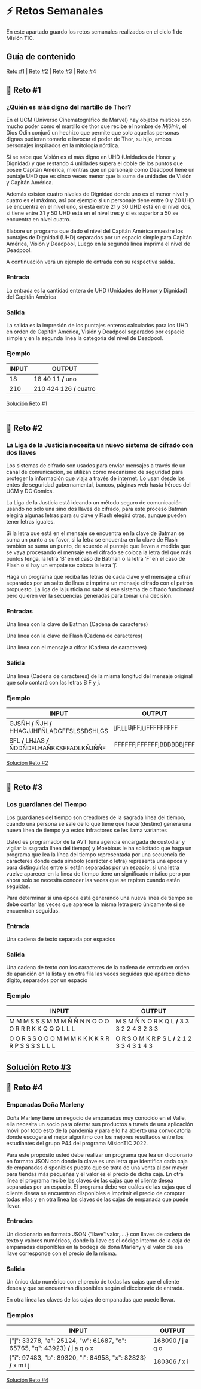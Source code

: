 # ⚡ Retos Semanales

En este apartado guardo los retos semanales realizados en el ciclo 1 de Misión TIC.

## Guía de contenido

[Reto #1](#-reto-1) | [Reto #2](#-reto-2) | [Reto #3](#-reto-3) | [Reto #4](#-reto-4)


## 🚀 Reto #1

### ¿Quién es más digno del martillo de Thor?

En el UCM (Universo Cinematográfico de Marvel) hay objetos misticos con mucho poder como el martillo de thor que recibe el nombre de *Mjölnir*, el Dios Odin conjuró un hechizo que  permite que solo aquellas personas dignas pudieran tomarlo e invocar el poder de Thor, su hijo, ambos personajes inspirados en la mitología nórdica.

Si se sabe que Visión es el más digno en UHD (Unidades de Honor y Dignidad) y que restando 4 unidades supera el doble de los puntos que posee Capitán América, mientras que un personaje como Deadpool tiene un puntaje  UHD que es cinco veces menor que la suma de unidades de Visión y Capitán América.

Además existen cuatro niveles de Dignidad donde uno es el menor nivel y cuatro es el máximo, así por ejemplo si un personaje tiene entre 0 y 20 UHD se encuentra en el nivel uno, si está entre 21 y 30 UHD está en el nivel dos, si tiene entre 31 y  50  UHD está en el nivel tres y si es superior a 50 se encuentra en nivel cuatro.

Elabore un programa que dado el nivel del Capitán América muestre los puntajes de Dignidad (UHD) separados por un espacio simple para Capitán América, Visión y Deadpool, Luego en la segunda línea imprima el nivel de Deadpool.

A continuación verá un ejemplo de entrada con su respectiva salida.

### Entrada

La entrada es la cantidad entera de UHD (Unidades de Honor y Dignidad) del Capitán América

### Salida

La salida es la impresión de los puntajes enteros calculados para los UHD en orden de Capitán América, Visión  y Deadpool separados por espacio simple y en la segunda linea la categoria del nivel de Deadpool.

### Ejemplo

| INPUT | OUTPUT |
| ------------- | ------------- |
| 18 | 18 40 11 **/** uno | 
| 210  | 210 424 126 **/** cuatro  |

[Solución Reto #1](/Ciclo_01/Retos/reto1.py)

-----------------------------------------------------------------------------------

## 🚀 Reto #2

### La Liga de la Justicia necesita un nuevo sistema de cifrado con dos llaves

Los sistemas de cifrado son usados para enviar mensajes a través de un canal de comunicación, se utilizan como mecanismo de seguridad para proteger la información que viaja a  través de internet. Lo usan desde los entes de seguridad gubernamental, bancos, páginas web hasta héroes del UCM y DC Comics.

La Liga de la Justicia está ideando un método seguro de comunicación usando no solo una sino dos llaves de cifrado, para este proceso Batman elegirá algunas letras para su clave y Flash elegirá otras, aunque pueden tener letras iguales.

Si la letra que está en el mensaje se encuentra en la clave de Batman se suma un punto a su favor, si la letra se encuentra en la clave de Flash también se suma un punto, de acuerdo al puntaje que lleven a medida que se vaya procesando el mensaje en el cifrado se coloca la letra del que más puntos tenga, la letra ‘B’ en el caso de Batman o la letra ‘F’ en el caso de Flash o si hay un empate se coloca la letra ‘j’.

Haga un programa que reciba las letras de cada clave y el mensaje a cifrar separados por un salto de línea e imprima un mensaje cifrado con el patrón propuesto. La liga de la justicia no sabe si ese sistema de cifrado funcionará pero quieren ver la secuencias generadas para tomar una decisión.

### Entradas 

Una línea con la clave de Batman (Cadena de caracteres)

Una línea con la clave de Flash (Cadena de caracteres)

Una línea con el mensaje a cifrar (Cadena de caracteres)

### Salida

Una línea (Cadena de caracteres) de la misma longitud del mensaje original que solo contará con las letras B F y j.

### Ejemplo


| INPUT | OUTPUT |
| ------------- | ------------- |
| GJSÑH **/** ÑJH **/**  HHAGJJHFÑLADGFFSLSSDSHLGS | jjFjjjjjBjFFjjjjFFFFFFFFF | 
| SFL **/** LHJAS ***/***  ÑDDÑDFLHAÑKKSFFADLKÑJÑÑF | FFFFFFjFFFFFFjBBBBBBjFFF | 
  
[Solución Reto #2](/Ciclo_01/Retos/reto2.py)

-----------------------------------------------------------------------------------

## 🚀 Reto #3

### Los guardianes del Tiempo

Los guardianes del tiempo son creadores de la sagrada línea del tiempo, cuando una persona se sale de lo que tiene que hacer(destino) genera una nueva línea de tiempo y a estos infractores se les llama variantes

Usted es programador de la AVT (una agencia encargada de custodiar y vigilar la sagrada línea del tiempo) y Moebious le ha solicitado que haga un programa que lea la línea del tiempo representada por una secuencia de caracteres donde cada símbolo (carácter o letra) representa una época y para distinguirlas entre si están separadas por un espacio, si una letra vuelve aparecer en la línea de tiempo tiene un significado místico pero por ahora solo se necesita conocer las veces que se repiten cuando están seguidas.

Para determinar si una época está generando una nueva línea de tiempo se debe contar las veces que aparece la misma letra pero únicamente si se encuentran seguidas.

### Entrada
 
Una cadena de texto separada por espacios

### Salida

Una cadena de texto con los caracteres de la cadena de entrada en orden de aparición en la lista y en otra fila las veces seguidas que aparece dicho dígito, separados por un espacio

### Ejemplo

| INPUT | OUTPUT |
| ------------- | ------------- |
| M M M S S S M M M Ñ Ñ N N O O O O R R R K K Q Q Q L L L | M S M Ñ N O R K Q L **/** 3 3 3 2 2 4 3 2 3 3 | 
| O O R S S O O O M M M K K K K R R R P S S S S L L L | O R S O M K R P S L **/** 2 1 2 3 3 4 3 1 4 3 |

[Solución Reto #3](/Ciclo_01/Retos/reto3.py)
-----

## 🚀 Reto #4

### Empanadas Doña Marleny 

Doña Marleny tiene un negocio de empanadas muy conocido en el Valle, ella necesita un socio para ofertar sus productos a través de una aplicación móvil por todo esto de la pandemia y para ello ha abierto una convocatoria donde escogerá el mejor algoritmo con los mejores resultados entre los estudiantes del grupo P44 del programa MisionTIC 2022.

Para este propósito usted debe realizar un programa que lea un diccionario en formato JSON con donde la clave es una letra que identifica cada caja de empanadas disponibles puesto que se trata de una venta al por mayor para tiendas más pequeñas y el valor es el precio de dicha caja. En otra línea el programa recibe las claves de las cajas que el cliente desea separadas por un espacio. El programa debe ver cuáles de las cajas que el cliente desea se encuentran disponibles e imprimir el precio de comprar todas ellas y en otra línea las claves de las cajas de empanada que puede llevar.

### Entradas

Un diccionario en formato JSON {“llave”:valor,….} con llaves de cadena de texto y valores numéricos, donde la llave es el código interno de la caja de empanadas disponibles en la bodega de doña Marleny y el valor de esa llave corresponde con el precio de la misma.

### Salida

Un único dato numérico con el precio de todas las cajas que el cliente desea y que se encuentran disponibles según el diccionario de entrada.

En otra línea las claves de las cajas de empanadas que puede llevar.

### Ejemplos

| INPUT | OUTPUT |
| ------------- | ------------- |
| {"j": 33278, "a": 25124, "w": 61687, "o": 65765, "q": 43923}  **/**  j a q o x| 168090  **/**  j a q o| 
| {"i": 97483, "b": 89320, "l": 84958, "x": 82823} **/**  x m i j | 180306 **/**  x i | 

[Solución Reto #4](/Ciclo_01/Retos/reto4.py)

